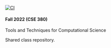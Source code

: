 [![CI](https://github.com/uthpc/cse380/actions/workflows/gsl_test.yaml/badge.svg)](https://github.com/uthpc/cse380/actions/workflows/gsl_test.yaml)

#### Fall 2022 (CSE 380)

Tools and Techniques for Computational Science

Shared class repository.  
